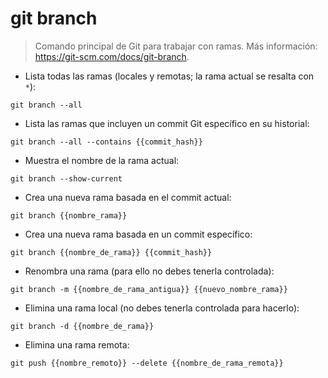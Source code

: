 # git branch

> Comando principal de Git para trabajar con ramas.
> Más información: <https://git-scm.com/docs/git-branch>.

- Lista todas las ramas (locales y remotas; la rama actual se resalta con `*`):

`git branch --all`

- Lista las ramas que incluyen un commit Git específico en su historial:

`git branch --all --contains {{commit_hash}}`

- Muestra el nombre de la rama actual:

`git branch --show-current`

- Crea una nueva rama basada en el commit actual:

`git branch {{nombre_rama}}`

- Crea una nueva rama basada en un commit específico:

`git branch {{nombre_de_rama}} {{commit_hash}}`

- Renombra una rama (para ello no debes tenerla controlada):

`git branch -m {{nombre_de_rama_antigua}} {{nuevo_nombre_rama}}`

- Elimina una rama local (no debes tenerla controlada para hacerlo):

`git branch -d {{nombre_de_rama}}`

- Elimina una rama remota:

`git push {{nombre_remoto}} --delete {{nombre_de_rama_remota}}`
